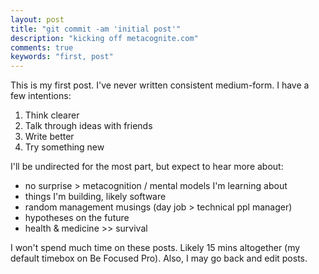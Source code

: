 ```yaml
---
layout: post
title: "git commit -am 'initial post'"
description: "kicking off metacognite.com"
comments: true
keywords: "first, post"
---
```


This is my first post. I've never written consistent medium-form. I have a few intentions:
1. Think clearer
2. Talk through ideas with friends
3. Write better
4. Try something new

I'll be undirected for the most part, but expect to hear more about:
- no surprise > metacognition / mental models I'm learning about 
- things I'm building, likely software
- random management musings (day job > technical ppl manager)
- hypotheses on the future
- health & medicine >> survival

I won't spend much time on these posts. Likely 15 mins altogether (my default timebox on Be Focused Pro). Also, I may go back and edit posts.

